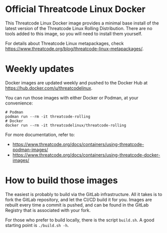 # Official Threatcode Linux Docker

This Threatcode Linux Docker image provides a minimal base install of the latest
version of the Threatcode Linux Rolling Distribution. There are no tools added
to this image, so you will need to install them yourself. 

For details about Threatcode Linux metapackages, check
<https://www.threatcode.org/blog/threatcode-linux-metapackages/>.

# Weekly updates

Docker images are updated weekly and pushed to the Docker Hub at
<https://hub.docker.com/u/threatcodelinux>.

You can run those images with either Docker or Podman, at your convenience:

```
# Podman
podman run --rm -it threatcode-rolling
# Docker
docker run --rm -it threatcodelinux/threatcode-rolling
```

For more documentation, refer to:
* <https://www.threatcode.org/docs/containers/using-threatcode-podman-images/>
* <https://www.threatcode.org/docs/containers/using-threatcode-docker-images/>

# How to build those images

The easiest is probably to build via the GitLab infrastructure. All it takes is
to fork the GitLab repository, and let the CI/CD build it for you. Images are
rebuilt every time a commit is pushed, and can be found in the GitLab Registry
that is associated with your fork.

For those who prefer to build locally, there is the script `build.sh`.  A good
starting point is `./build.sh -h`.
